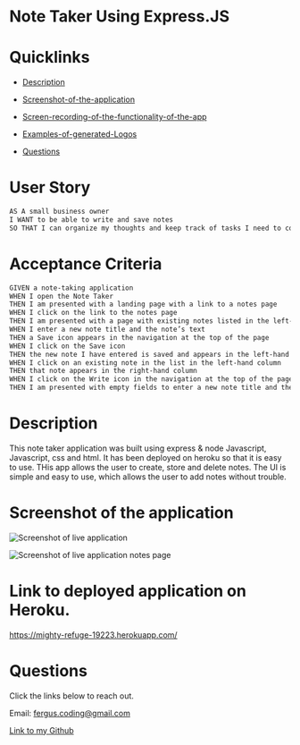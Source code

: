 # Note Taker Using Express.JS

# Quicklinks 

* [Description](#description)

* [Screenshot-of-the-application](#screenshot-of-the-application)

* [Screen-recording-of-the-functionality-of-the-app](#Screen-recording-of-the-functionality-of-the-app.)

* [Examples-of-generated-Logos](#examples-of-generated-logos)

* [Questions](#questions)

# User Story

```md
AS A small business owner
I WANT to be able to write and save notes
SO THAT I can organize my thoughts and keep track of tasks I need to complete
```

# Acceptance Criteria

```md
GIVEN a note-taking application
WHEN I open the Note Taker
THEN I am presented with a landing page with a link to a notes page
WHEN I click on the link to the notes page
THEN I am presented with a page with existing notes listed in the left-hand column, plus empty fields to enter a new note title and the note’s text in the right hand column
WHEN I enter a new note title and the note’s text
THEN a Save icon appears in the navigation at the top of the page
WHEN I click on the Save icon
THEN the new note I have entered is saved and appears in the left-hand column with the other existing notes
WHEN I click on an existing note in the list in the left-hand column
THEN that note appears in the right-hand column
WHEN I click on the Write icon in the navigation at the top of the page
THEN I am presented with empty fields to enter a new note title and the note’s text in the right-hand column
```


# Description
This note taker application was built using express & node Javascript, Javascript, css and html. It has been deployed on heroku so that it is easy to use.
THis app allows the user to create, store and delete notes. The UI is simple and easy to use, which allows the user to add notes without trouble.



# Screenshot of the application

![Screenshot of live application](https://github.com/Fergus-Codes/Note-Taker-Express.js/assets/124581010/d6a975fe-2ac6-4ae2-b67b-c12c780d2bd9)

![Screenshot of live application notes page](https://github.com/Fergus-Codes/Note-Taker-Express.js/assets/124581010/1d231c12-1772-4057-b87f-8d3fe5f09f41)


# Link to deployed application on Heroku.

https://mighty-refuge-19223.herokuapp.com/

# Questions

Click the links below to reach out. 

Email: <a href="mailto:fergus.coding@gmail.com">fergus.coding@gmail.com</a>

[Link to my Github](https://github.com/Fergus-Codes)
